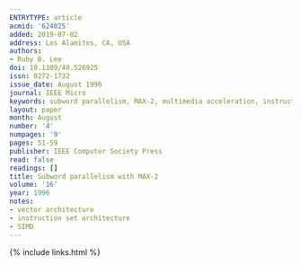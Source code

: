 ```yaml
---
ENTRYTYPE: article
acmid: '624025'
added: 2019-07-02
address: Los Alamitos, CA, USA
authors:
- Ruby B. Lee
doi: 10.1109/40.526925
issn: 0272-1732
issue_date: August 1996
journal: IEEE Micro
keywords: subword parallelism, MAX-2, multimedia acceleration, instruction set extensions, SIMD, media processing, subword rearrangement, data parallelism.
layout: paper
month: August
number: '4'
numpages: '9'
pages: 51-59
publisher: IEEE Computer Society Press
read: false
readings: []
title: Subword parallelism with MAX-2
volume: '16'
year: 1996
notes:
- vector architecture
- instruction set architecture
- SIMD
---
```

{% include links.html %}
